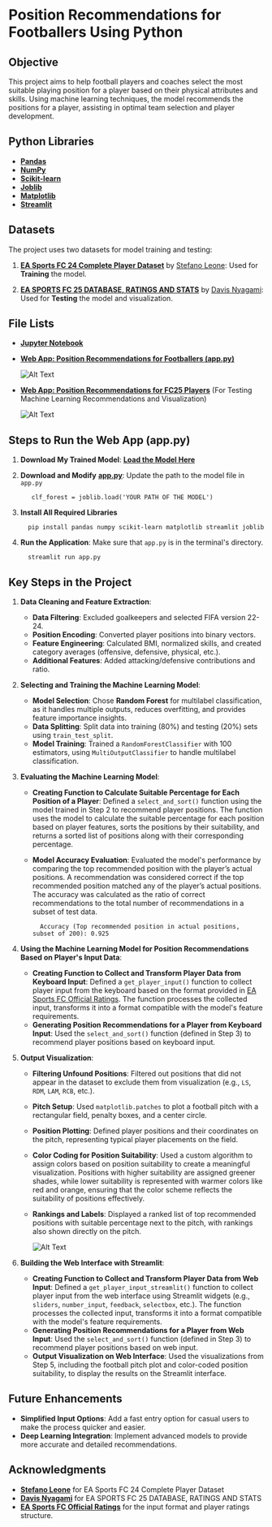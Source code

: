 # Position Recommendations for Footballers Using Python


## Objective

This project aims to help football players and coaches select the most suitable playing position for a player based on their physical attributes and skills. Using machine learning techniques, the model recommends the positions for a player, assisting in optimal team selection and player development.


## Python Libraries

- **[Pandas](https://pandas.pydata.org/)**
- **[NumPy](https://numpy.org/)**
- **[Scikit-learn](https://scikit-learn.org/stable/)**
- **[Joblib](https://joblib.readthedocs.io/en/stable/)**
- **[Matplotlib](https://matplotlib.org/)**
- **[Streamlit](https://streamlit.io/)**


## Datasets

The project uses two datasets for model training and testing:

1. **[EA Sports FC 24 Complete Player Dataset](https://www.kaggle.com/datasets/stefanoleone992/ea-sports-fc-24-complete-player-dataset)** by [Stefano Leone](https://www.kaggle.com/stefanoleone992): Used for **Training** the model.

2. **[EA SPORTS FC 25 DATABASE, RATINGS AND STATS](https://www.kaggle.com/datasets/nyagami/ea-sports-fc-25-database-ratings-and-stats)** by [Davis Nyagami](https://www.kaggle.com/nyagami): Used for **Testing** the model and visualization.


## File Lists

- **[Jupyter Notebook](https://github.com/subhakritsc/Position-Recommendations-for-Footballers/blob/main/Football%20Position%20Recommendations%20Final.ipynb)**
- **[Web App: Position Recommendations for Footballers (app.py)](https://github.com/subhakritsc/Position-Recommendations-for-Footballers/blob/main/app.py)**

  ![Alt Text](./web_example.jpg)

- **[Web App: Position Recommendations for FC25 Players](https://github.com/subhakritsc/Position-Recommendations-for-Footballers/blob/main/fc25_app.py)** (For Testing Machine Learning Recommendations and Visualization)

  ![Alt Text](./web_for_fc25_example.png)


## Steps to Run the Web App (app.py)

1. **Download My Trained Model**: **[Load the Model Here](https://drive.google.com/file/d/15QfmcUjYbMU2zShPIop20aujgGytfhuy/view?usp=sharing)**
2. **Download and Modify** **[app.py](https://github.com/subhakritsc/Position-Recommendations-for-Footballers/blob/main/app.py)**: Update the path to the model file in `app.py`

   ```
      clf_forest = joblib.load('YOUR PATH OF THE MODEL')
   ```
   
3. **Install All Required Libraries**

   ```
     pip install pandas numpy scikit-learn matplotlib streamlit joblib
   ```
   
4. **Run the Application**: Make sure that `app.py` is in the terminal's directory.

   ```
     streamlit run app.py
   ```


## Key Steps in the Project

1. **Data Cleaning and Feature Extraction**:
    - **Data Filtering**: Excluded goalkeepers and selected FIFA version 22-24.
    - **Position Encoding**: Converted player positions into binary vectors.
    - **Feature Engineering**: Calculated BMI, normalized skills, and created category averages (offensive, defensive, physical, etc.).
    - **Additional Features**: Added attacking/defensive contributions and ratio.

2. **Selecting and Training the Machine Learning Model**:
    - **Model Selection**: Chose **Random Forest** for multilabel classification, as it handles multiple outputs, reduces overfitting, and provides feature importance insights.
    - **Data Splitting**: Split data into training (80%) and testing (20%) sets using `train_test_split`.
    - **Model Training**: Trained a `RandomForestClassifier` with 100 estimators, using `MultiOutputClassifier` to handle multilabel classification.

3. **Evaluating the Machine Learning Model**:
    - **Creating Function to Calculate Suitable Percentage for Each Position of a Player**: Defined a `select_and_sort()` function using the model trained in Step 2 to recommend player positions. The function uses the model to calculate the suitable percentage for each position based on player features, sorts the positions by their suitability, and returns a sorted list of positions along with their corresponding percentage.
    - **Model Accuracy Evaluation**: Evaluated the model's performance by comparing the top recommended position with the player’s actual positions. A recommendation was considered correct if the top recommended position matched any of the player’s actual positions. The accuracy was calculated as the ratio of correct recommendations to the total number of recommendations in a subset of test data.

      ```
        Accuracy (Top recommended position in actual positions, subset of 200): 0.925
      ```
      
4. **Using the Machine Learning Model for Position Recommendations Based on Player's Input Data**:
    - **Creating Function to Collect and Transform Player Data from Keyboard Input**: Defined a `get_player_input()` function to collect player input from the keyboard based on the format provided in [EA Sports FC Official Ratings](https://www.ea.com/games/ea-sports-fc/ratings). The function processes the collected input, transforms it into a format compatible with the model's feature requirements.
    - **Generating Position Recommendations for a Player from Keyboard Input**: Used the `select_and_sort()` function (defined in Step 3) to recommend player positions based on keyboard input.
   
5. **Output Visualization**:
   - **Filtering Unfound Positions**: Filtered out positions that did not appear in the dataset to exclude them from visualization (e.g., `LS`, `RDM`, `LAM`, `RCB`, etc.).
   - **Pitch Setup**: Used `matplotlib.patches` to plot a football pitch with a rectangular field, penalty boxes, and a center circle.
   - **Position Plotting**: Defined player positions and their coordinates on the pitch, representing typical player placements on the field.
   - **Color Coding for Position Suitability**: Used a custom algorithm to assign colors based on position suitability to create a meaningful visualization. Positions with higher suitability are assigned greener shades, while lower suitability is represented with warmer colors like red and orange, ensuring that the color scheme reflects the suitability of positions effectively.
   - **Rankings and Labels**: Displayed a ranked list of top recommended positions with suitable percentage next to the pitch, with rankings also shown directly on the pitch.
     
     ![Alt Text](./visualization_example.png)

6. **Building the Web Interface with Streamlit**:
   - **Creating Function to Collect and Transform Player Data from Web Input**: Defined a `get_player_input_streamlit()` function to collect player input from the web interface using Streamlit widgets (e.g., `sliders`, `number_input`, `feedback`, `selectbox`, etc.). The function processes the collected input, transforms it into a format compatible with the model's feature requirements.
   - **Generating Position Recommendations for a Player from Web Input**: Used the `select_and_sort()` function (defined in Step 3) to recommend player positions based on web input.
   - **Output Visualization on Web Interface**: Used the visualizations from Step 5, including the football pitch plot and color-coded position suitability, to display the results on the Streamlit interface.
  

## Future Enhancements

- **Simplified Input Options**: Add a fast entry option for casual users to make the process quicker and easier.
- **Deep Learning Integration**: Implement advanced models to provide more accurate and detailed recommendations.


## Acknowledgments

- **[Stefano Leone](https://www.kaggle.com/stefanoleone992)** for EA Sports FC 24 Complete Player Dataset
- **[Davis Nyagami](https://www.kaggle.com/nyagami)** for EA SPORTS FC 25 DATABASE, RATINGS AND STATS
- **[EA Sports FC Official Ratings](https://www.ea.com/games/ea-sports-fc/ratings)** for the input format and player ratings structure.
